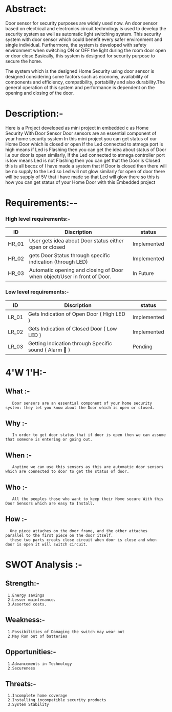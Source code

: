 
# Abstract:
Door sensor for security purposes are widely used now. An door sensor based on electrical and electronics circuit technology is used to develop the security system as well as automatic light switching system. This security system with door sensor which could benefit every safer environment and single individual. Furthermore, the system is developed with safety environment when switching ON or OFF the light during the room door open or door close.Basically, this system is designed for security purpose to secure the home.

The system which  is the  designed Home Security using door sensor is designed considering some factors such as  economy, availability of  components and efficiency, compatibility, portability and also durability.The  general  operation  of  this  system  and performance is dependent on the opening and closing of the door.

# Description:-
Here is a Project developed as mini project in embedded c as Home Security With Door Sensor
Door sensors are an essential component of your home security system
In this mini project you can get status of our Home Door which is closed or open
If the Led connected to atmega port is high means if Led is Flashing then you can get the idea about status of Door i.e our door is open
similarly, If the Led connected to atmega controller port is low means Led is not Flashing then you can get that the Door is Closed
this is all becoz of I have made a system that if Door is closed then there will be no supply to the Led so Led will not glow
similarly for open of door there will be supply of 5V that i have made so that Led will glow there
so this is how you can get status of your Home Door with this Embedded project
                 

# Requirements:--
### High level requirements:-

|  ID  |             Discription           |    status   |
|------|-----------------------------------|-------------|
|HR_01 | User gets idea about Door status either open or closed  | Implemented |
|HR_02 | gets Door Status through specific indication (through LED)                        | Implemented |
|HR_03 | Automatic opening and closing of Door when object/User in front of Door.          | In Future |


### Low level requirements:-

|  ID  |             Discription                          |    status   |
|------|--------------------------------------------------|-------------|
|LR_01 | Gets Indication of Open Door ( High LED )                                 | Implemented |
|LR_02 | Gets Indication of Closed Door ( Low LED )                                  | Implemented |
|LR_03 | Getting Indication through Specific sound ( Alarm 🚨 )                                   | Pending |




# 4'W 1'H:-
  ## What :- 
       Door sensors are an essential component of your home security system: they let you know about the Door which is open or closed.
       
  ## Why :- 
       In order to get door status that if door is open then we can assume that someone is entering or going out.
       
  ## When :- 
       Anytime we can use this sensors as this are automatic door sensors which are connected to door to get the status of door.
       
  ## Who :- 
       All the peoples those who want to keep their Home secure With this Door Sensors which are easy to Install.
       
  ## How :-
      One piece attaches on the door frame, and the other attaches parallel to the first piece on the door itself.
      these two parts creats close circuit when door is close and when door is open it will switch circuit.

# SWOT Analysis :-

 
  ## Strength:-
     1.Energy savings
     2.Lesser maintenance.
     3.Assorted costs.
  ## Weakness:-
     1.Possibilities of Damaging the switch may wear out
     2.May Run out of batteries
  ## Opportunities:-
     1.Advancements in Technology
     2.Secureness
  ## Threats:-
     1.Incomplete home coverage
     2.Installing incompatible security products
     3.System Stability
     
